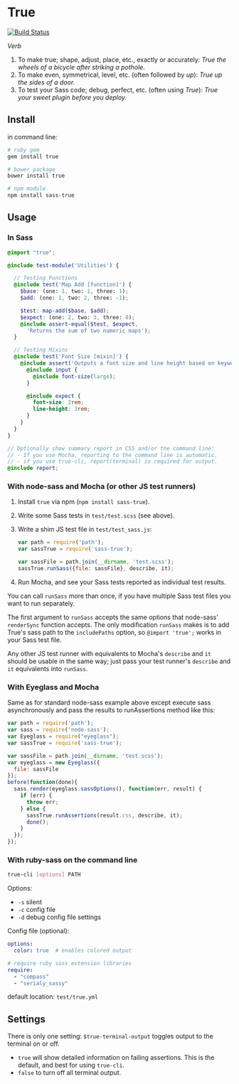 True
====

[![Build Status](https://travis-ci.org/ericam/true.png?branch=master)](https://travis-ci.org/ericam/true)

*Verb*

1. To make true; shape, adjust, place, etc., exactly or accurately:
  *True the wheels of a bicycle after striking a pothole.*
2. To make even, symmetrical, level, etc. (often followed by *up*):
  *True up the sides of a door.*
3. To test your Sass code; debug, perfect, etc. (often using *True*):
  *True your sweet plugin before you deploy.*


Install
-------

in command line:

```bash
# ruby gem
gem install true

# bower package
bower install true

# npm module
npm install sass-true
```

Usage
-----

### In Sass

```scss
@import "true";

@include test-module('Utilities') {

  // Testing Functions
  @include test('Map Add [function]') {
    $base: (one: 1, two: 1, three: 1);
    $add: (one: 1, two: 2, three: -1);

    $test: map-add($base, $add);
    $expect: (one: 2, two: 3, three: 0);
    @include assert-equal($test, $expect,
      'Returns the sum of two numeric maps');
  }

  // Testing Mixins
  @include test('Font Size [mixin]') {
    @include assert('Outputs a font size and line height based on keyword.') {
      @include input {
        @include font-size(large);
      }

      @include expect {
        font-size: 2rem;
        line-height: 3rem;
      }
    }
  }
}

// Optionally show summary report in CSS and/or the command line:
// - If you use Mocha, reporting to the command line is automatic.
// - if you use true-cli, report(terminal) is required for output.
@include report;
```

### With node-sass and Mocha (or other JS test runners)

1. Install `true` via npm (`npm install sass-true`).

2. Write some Sass tests in `test/test.scss` (see above).

3. Write a shim JS test file in `test/test_sass.js`:

   ```js
   var path = require('path');
   var sassTrue = require('sass-true');

   var sassFile = path.join(__dirname, 'test.scss');
   sassTrue.runSass({file: sassFile}, describe, it);
   ```

4. Run Mocha, and see your Sass tests reported as individual test results.

You can call `runSass` more than once, if you have multiple Sass test files you
want to run separately.

The first argument to `runSass` accepts the same options that node-sass'
`renderSync` function accepts. The only modification `runSass` makes is to add
True's sass path to the `includePaths` option, so `@import 'true';` works in
your Sass test file.

Any other JS test runner with equivalents to Mocha's `describe` and `it` should
be usable in the same way; just pass your test runner's `describe` and `it`
equivalents into `runSass`.

### With Eyeglass and Mocha

Same as for standard node-sass example above except execute sass asynchronously and pass the results to runAssertions method like this:

```js
var path = require('path');
var sass = require('node-sass');
var Eyeglass = require("eyeglass");
var sassTrue = require('sass-true');

var sassFile = path.join(__dirname, 'test.scss');
var eyeglass = new Eyeglass({
  file: sassFile
});
before(function(done){
  sass.render(eyeglass.sassOptions(), function(err, result) {
    if (err) {
      throw err;
    } else {
      sassTrue.runAssertions(result.css, describe, it);
      done();
    }
  });
});
```

### With ruby-sass on the command line

```bash
true-cli [options] PATH
```

Options:
* `-s` silent
* `-c` config file
* `-d` debug config file settings

Config file (optional):

```yaml
options:
  color: true  # enables colored output

# require ruby sass extension libraries
require:
  - "compass"
  - "serialy_sassy"
```

default location: `test/true.yml`


Settings
--------

There is only one setting:
`$true-terminal-output`
toggles output to the terminal on or off.

- `true` will show detailed information on failing assertions.
  This is the default, and best for using `true-cli`.
- `false` to turn off all terminal output.
